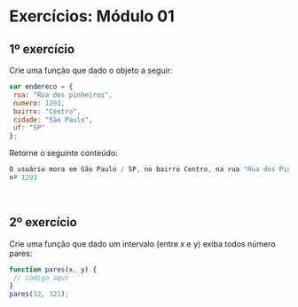 # Exercícios: Módulo 01

## 1º exercício

Crie uma função que dado o objeto a seguir:

```js
var endereco = {
 rua: "Rua dos pinheiros",
 numero: 1293,
 bairro: "Centro",
 cidade: "São Paulo",
 uf: "SP"
};
```

Retorne o seguinte conteúdo:

```js
O usuário mora em São Paulo / SP, no bairro Centro, na rua "Rua dos Pinheiros" com
nº 1293
```

<br>

## 2º exercício

Crie uma função que dado um intervalo (entre x e y) exiba todos número pares:

```js
function pares(x, y) {
 // código aqui
}
pares(32, 321);
```